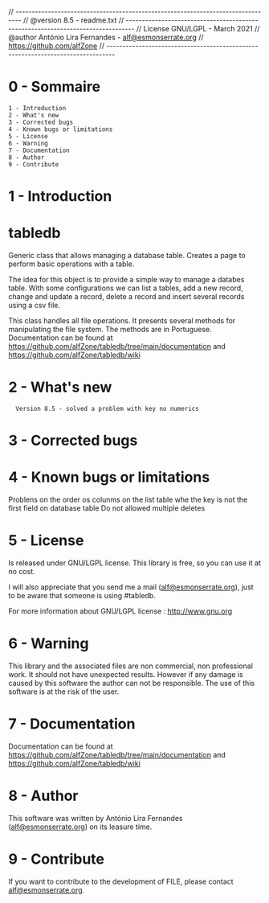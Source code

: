 // --------------------------------------------------------------------------------
// @version 8.5 - readme.txt
// --------------------------------------------------------------------------------
// License GNU/LGPL - March 2021
// @author António Lira Fernandes - alf@esmonserrate.org
// https://github.com/alfZone
// --------------------------------------------------------------------------------




0 - Sommaire
============
    1 - Introduction
    2 - What's new
    3 - Corrected bugs
    4 - Known bugs or limitations
    5 - License
    6 - Warning
    7 - Documentation
    8 - Author
    9 - Contribute

1 - Introduction
================

 # tabledb
 Generic class that allows managing a database table. Creates a page to perform basic operations with a table.
 
 The idea for this object is to provide a simple way to manage a databes table. With some configurations we can list a tables, add a new record, change and update a record, delete a record and insert several records using a csv file.
 
 This class handles all file operations. It presents several methods for manipulating the file system. The methods are in Portuguese.
  Documentation can be found at https://github.com/alfZone/tabledb/tree/main/documentation and https://github.com/alfZone/tabledb/wiki

2 - What's new
==============

      Version 8.5 - solved a problem with key no numerics


3 - Corrected bugs
==================




4 - Known bugs or limitations
=============================

  Problens on the order os colunms on the list table whe the key is not the first field on database table 
  Do not allowed multiple deletes

5 - License
===========

  Is released under GNU/LGPL license.
  This library is free, so you can use it at no cost.

  I will also appreciate that you send me a mail (alf@esmonserrate.org), just to
  be aware that someone is using #tabledb.

  For more information about GNU/LGPL license : http://www.gnu.org

6 - Warning
=================

  This library and the associated files are non commercial, non professional work.
  It should not have unexpected results. However if any damage is caused by this software
  the author can not be responsible.
  The use of this software is at the risk of the user.

7 - Documentation
=================

  Documentation can be found at https://github.com/alfZone/tabledb/tree/main/documentation and https://github.com/alfZone/tabledb/wiki

8 - Author
==========

  This software was written by António Lira Fernandes (alf@esmonserrate.org) on its leasure time.

9 - Contribute
==============
  If you want to contribute to the development of FILE, please contact alf@esmonserrate.org.
 

